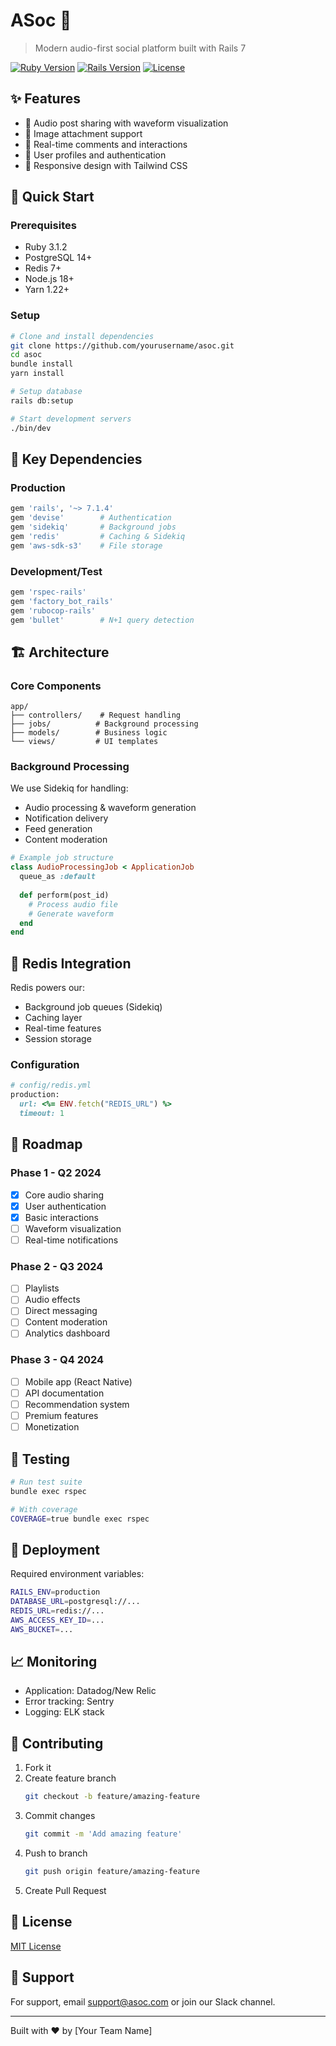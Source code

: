 # ASoc 🎵
> Modern audio-first social platform built with Rails 7

[![Ruby Version](https://img.shields.io/badge/ruby-3.1.2-brightgreen.svg)](https://ruby-lang.org)
[![Rails Version](https://img.shields.io/badge/rails-7.1.4-brightgreen.svg)](https://rubyonrails.org)
[![License](https://img.shields.io/badge/license-MIT-blue.svg)](LICENSE.md)

## ✨ Features

- 🎵 Audio post sharing with waveform visualization
- 📸 Image attachment support
- 💬 Real-time comments and interactions
- 👥 User profiles and authentication
- 📱 Responsive design with Tailwind CSS

## 🚀 Quick Start

### Prerequisites

- Ruby 3.1.2
- PostgreSQL 14+
- Redis 7+
- Node.js 18+
- Yarn 1.22+

### Setup

```bash
# Clone and install dependencies
git clone https://github.com/yourusername/asoc.git
cd asoc
bundle install
yarn install

# Setup database
rails db:setup

# Start development servers
./bin/dev
```

## 💎 Key Dependencies

### Production
```ruby
gem 'rails', '~> 7.1.4'
gem 'devise'        # Authentication
gem 'sidekiq'       # Background jobs
gem 'redis'         # Caching & Sidekiq
gem 'aws-sdk-s3'    # File storage
```

### Development/Test
```ruby
gem 'rspec-rails'
gem 'factory_bot_rails'
gem 'rubocop-rails'
gem 'bullet'        # N+1 query detection
```

## 🏗️ Architecture

### Core Components

```
app/
├── controllers/    # Request handling
├── jobs/          # Background processing
├── models/        # Business logic
└── views/         # UI templates
```

### Background Processing

We use Sidekiq for handling:
- Audio processing & waveform generation
- Notification delivery
- Feed generation
- Content moderation

```ruby
# Example job structure
class AudioProcessingJob < ApplicationJob
  queue_as :default
  
  def perform(post_id)
    # Process audio file
    # Generate waveform
  end
end
```

## 🔄 Redis Integration

Redis powers our:
- Background job queues (Sidekiq)
- Caching layer
- Real-time features
- Session storage

### Configuration

```ruby
# config/redis.yml
production:
  url: <%= ENV.fetch("REDIS_URL") %>
  timeout: 1
```

## 🎯 Roadmap

### Phase 1 - Q2 2024
- [x] Core audio sharing
- [x] User authentication
- [x] Basic interactions
- [ ] Waveform visualization
- [ ] Real-time notifications

### Phase 2 - Q3 2024
- [ ] Playlists
- [ ] Audio effects
- [ ] Direct messaging
- [ ] Content moderation
- [ ] Analytics dashboard

### Phase 3 - Q4 2024
- [ ] Mobile app (React Native)
- [ ] API documentation
- [ ] Recommendation system
- [ ] Premium features
- [ ] Monetization

## 🧪 Testing

```bash
# Run test suite
bundle exec rspec

# With coverage
COVERAGE=true bundle exec rspec
```

## 🚀 Deployment

Required environment variables:
```bash
RAILS_ENV=production
DATABASE_URL=postgresql://...
REDIS_URL=redis://...
AWS_ACCESS_KEY_ID=...
AWS_BUCKET=...
```

## 📈 Monitoring

- Application: Datadog/New Relic
- Error tracking: Sentry
- Logging: ELK stack

## 🤝 Contributing

1. Fork it
2. Create feature branch
   ```bash
   git checkout -b feature/amazing-feature
   ```
3. Commit changes
   ```bash
   git commit -m 'Add amazing feature'
   ```
4. Push to branch
   ```bash
   git push origin feature/amazing-feature
   ```
5. Create Pull Request

## 📝 License

[MIT License](LICENSE.md)

## 📮 Support

For support, email support@asoc.com or join our Slack channel.

---

Built with ❤️ by [Your Team Name]
